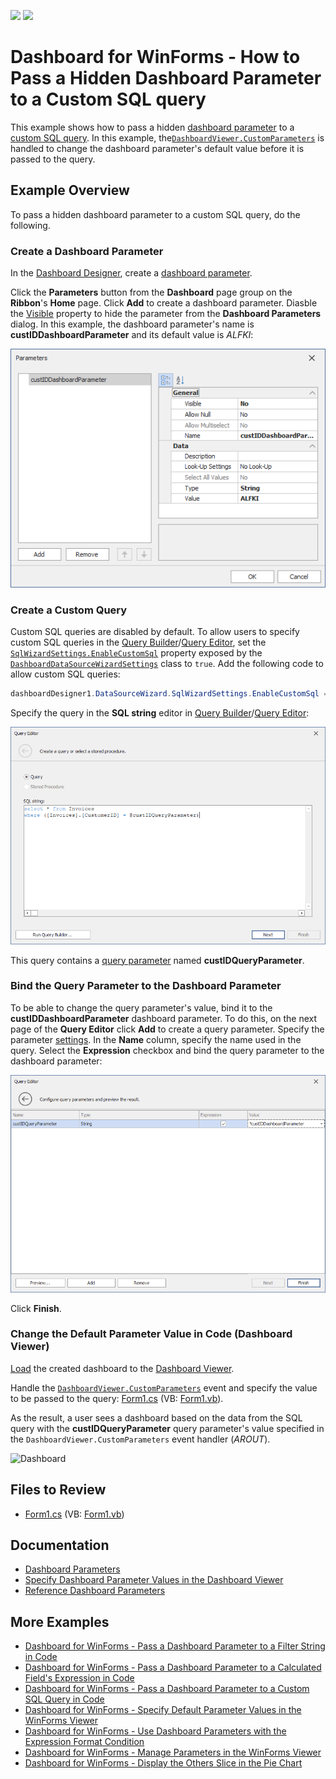 <!-- default badges list -->
[![](https://img.shields.io/badge/Open_in_DevExpress_Support_Center-FF7200?style=flat-square&logo=DevExpress&logoColor=white)](https://supportcenter.devexpress.com/ticket/details/T338459)
[![](https://img.shields.io/badge/📖_How_to_use_DevExpress_Examples-e9f6fc?style=flat-square)](https://docs.devexpress.com/GeneralInformation/403183)
<!-- default badges end -->
# Dashboard for WinForms - How to Pass a Hidden Dashboard Parameter to a Custom SQL query

This example shows how to pass a hidden [dashboard parameter](https://docs.devexpress.com/Dashboard/16169) to a [custom SQL query](https://docs.devexpress.com/Dashboard/115212). In this example, the[`DashboardViewer.CustomParameters`](https://docs.devexpress.com/Dashboard/DevExpress.DashboardWin.DashboardViewer.CustomParameters) is handled to change the dashboard parameter's default value before it is passed to the query. 

## Example Overview

To pass a hidden dashboard parameter to a custom SQL query, do the following.

### Create a Dashboard Parameter

In the [Dashboard Designer](https://docs.devexpress.com/Dashboard/117006/), create a [dashboard parameter](https://docs.devexpress.com/Dashboard/16169/). 

Click the **Parameters** button from the **Dashboard** page group on the **Ribbon**'s **Home** page. Click **Add** to create a dashboard parameter. Diasble the [Visible](https://docs.devexpress.com/Dashboard/DevExpress.DashboardCommon.DashboardParameter.Visible) property to hide the parameter from the **Dashboard Parameters** dialog. In this example, the dashboard parameter's name is **custIDDashboardParameter** and its default value is *ALFKI*:

![Dashbaord Parameter Settings](images/dashboard-parameter-settings.png)

### Create a Custom Query

Custom SQL queries are disabled by default. To allow users to specify custom SQL queries in the [Query Builder](https://docs.devexpress.com/Dashboard/16152)/[Query Editor](https://docs.devexpress.com/Dashboard/115206), set the [`SqlWizardSettings.EnableCustomSql`](https://docs.devexpress.com/Dashboard/DevExpress.DataAccess.UI.Wizard.SqlWizardSettings.EnableCustomSql) property exposed by the [`DashboardDataSourceWizardSettings`](https://docs.devexpress.com/Dashboard/DevExpress.DashboardWin.DashboardDataSourceWizardSettings) class to `true`. Add the following code to allow custom SQL queries:
 
```csharp
dashboardDesigner1.DataSourceWizard.SqlWizardSettings.EnableCustomSql = true;
```

Specify the query in the **SQL string** editor in [Query Builder](https://docs.devexpress.com/Dashboard/16152)/[Query Editor](https://docs.devexpress.com/Dashboard/115206):

![Custom SQL Query with a Dashboard Parameter](images/custom-query.png)

This query contains a [query parameter](https://docs.devexpress.com/Dashboard/113947) named **custIDQueryParameter**.


### Bind the Query Parameter to the Dashboard Parameter

To be able to change the query parameter's value, bind it to the **custIDDashboardParameter** dashboard parameter. To do this, on the next page of the **Query Editor** click **Add** to create a query parameter. Specify the parameter [settings](https://docs.devexpress.com/Dashboard/16169/). In the **Name** column, specify the name used in the query. Select the **Expression** checkbox and bind the query parameter to the dashboard parameter:

![Query Parameter Settings](images/query-parameter-settings.png)

Click **Finish**.

### Change the Default Parameter Value in Code (Dashboard Viewer)

[Load](https://docs.devexpress.com/Dashboard/16913/) the created dashboard to the [Dashboard Viewer](https://docs.devexpress.com/Dashboard/117122/).

Handle the [`DashboardViewer.CustomParameters`](https://docs.devexpress.com/Dashboard/DevExpress.DashboardWin.DashboardViewer.CustomParameters) event and specify the value to be passed to the query: [Form1.cs](./CS/Dashboard_CustomParameters_Win/Form1.cs) (VB: [Form1.vb](./VB/Dashboard_CustomParameters_Win/Form1.vb)).

As the result, a user sees a dashboard based on the data from the SQL query with the **custIDQueryParameter** query parameter's value specified in the `DashboardViewer.CustomParameters` event handler (*AROUT*).

![Dashboard](images/screenshot.png)

## Files to Review

* [Form1.cs](./CS/Dashboard_CustomParameters_Win/Form1.cs) (VB: [Form1.vb](./VB/Dashboard_CustomParameters_Win/Form1.vb))

## Documentation

- [Dashboard Parameters](https://docs.devexpress.com/Dashboard/116918)
- [Specify Dashboard Parameter Values in the Dashboard Viewer](https://docs.devexpress.com/Dashboard/17632/winforms-dashboard/winforms-viewer/manage-dashboard-parameters)
- [Reference Dashboard Parameters](https://docs.devexpress.com/Dashboard/16170)


## More Examples

* [Dashboard for WinForms - Pass a Dashboard Parameter to a Filter String in Code](https://github.com/DevExpress-Examples/how-to-pass-a-dashboard-parameter-to-a-filter-string-in-code-e5117)
* [Dashboard for WinForms - Pass a Dashboard Parameter to a Calculated Field's Expression in Code](https://github.com/DevExpress-Examples/how-to-pass-a-dashboard-parameter-to-a-calculated-fields-expression-in-code-e5135)
* [Dashboard for WinForms - Pass a Dashboard Parameter to a Custom SQL Query in Code](https://github.com/DevExpress-Examples/how-to-pass-a-dashboard-parameter-to-a-custom-sql-query-in-code-e5120)
* [Dashboard for WinForms - Specify Default Parameter Values in the WinForms Viewer](https://github.com/DevExpress-Examples/how-to-specify-default-parameter-values-in-the-winforms-viewer-t475858)
* [Dashboard for WinForms - Use Dashboard Parameters with the Expression Format Condition](https://github.com/DevExpress-Examples/how-to-usedashboard-parameters-with-the-expressionformat-condition-t260065)
* [Dashboard for WinForms - Manage Parameters in the WinForms Viewer](https://github.com/DevExpress-Examples/winforms-dashboard-how-to-manage-dashboard-parameters-in-code-t635871)
* [Dashboard for WinForms - Display the Others Slice in the Pie Chart](https://github.com/DevExpress-Examples/how-to-display-pie-chart-others-slice)
